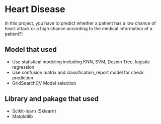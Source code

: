 # Heart Disease

In this project, you have to predict whether a patient has a low chance of heart attack or a high chance according to the medical information of a patient?!

## Model that used

* Use  statistical modeling including KNN, SVM, Desion Tree, logistic regression 
* Use confusion matrix and classification_report model for check prediction
* GridSearchCV Model selection

## Library and pakage that used

* Scikit-learn (Sklearn)
* Matplotlib